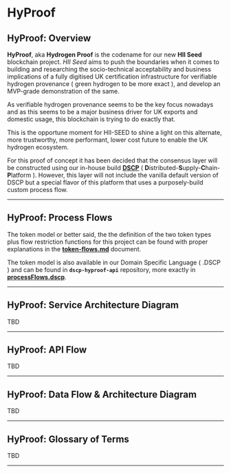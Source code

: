 # HyProof

## HyProof: Overview

**HyProof**, aka **Hydrogen Proof** is the codename for our new **HII Seed** blockchain project. _HII Seed_ aims to push the boundaries when it comes to building and researching the socio-technical acceptability and business implications of a fully digitised UK certification infrastructure for verifiable hydrogen provenance ( green hydrogen to be more exact ), and develop an MVP-grade demonstration of the same.

As verifiable hydrogen provenance seems to be the key focus nowadays and as this seems to be a major business driver for UK exports and domestic usage, this blockchain is trying to do exactly that.

This is the opportune moment for HII-SEED to shine a light on this alternate, more trustworthy, more performant, lower cost future to
enable the UK hydrogen ecosystem.

For this proof of concept it has been decided that the consensus layer will be constructed using our in-house build **[DSCP](https://github.com/digicatapult/dscp-documentation)** ( **D**istributed-**S**upply-**C**hain-**P**latform ). However, this layer will not include the vanilla default version of DSCP but a special flavor of this platform that uses a purposely-build custom process flow.

---

## HyProof: Process Flows

The token model or better said, the the definition of the two token types plus flow restriction functions for this project can be found with proper explanations in the **[token-flows.md](./token-flows.md)** document.

The token model is also available in our Domain Specific Language ( .DSCP ) and can be found in **`dscp-hyproof-api`** repository, more exactly in **[processFlows.dscp](https://github.com/digicatapult/dscp-hyproof-api/blob/main/processFlows.dscp)**.

---

## HyProof: Service Architecture Diagram

TBD

---

## HyProof: API Flow

TBD

---

## HyProof: Data Flow & Architecture Diagram

TBD

---

## HyProof: Glossary of Terms

TBD

---


